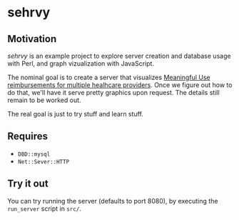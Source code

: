 sehrvy
======

Motivation
----------

_sehrvy_ is an example project to explore server creation and database usage with Perl, and graph vizualization with JavaScript.

The nominal goal is to create a server that visualizes [Meaningful Use reimbursements for multiple healhcare providers][1]. Once we figure out how to do that, we'll have it serve pretty graphics upon request. The details still remain to be worked out.

  [1]: http://explore.data.gov/Science-and-Technology/CMS-Medicare-and-Medicaid-EHR-Incentive-Program-el/8pfj-qf8a "Meaningful Use Data"

The real goal is just to try stuff and learn stuff.

Requires
--------

 * `DBD::mysql`
 * `Net::Sever::HTTP`


Try it out
----------

You can try running the server (defaults to port 8080), by executing the `run_server` script in `src/`.
